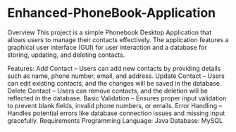 # Enhanced-PhoneBook-Application
Overview
This project is a simple Phonebook Desktop Application that allows users to manage their contacts effectively. The application features a graphical user interface (GUI) for user interaction and a database for storing, updating, and deleting contacts.

Features:
Add Contact – Users can add new contacts by providing details such as name, phone number, email, and address.
Update Contact – Users can edit existing contacts, and the changes will be saved in the database.
Delete Contact – Users can remove contacts, and the deletion will be reflected in the database.
Basic Validation – Ensures proper input validation to prevent blank fields, invalid phone numbers, or emails.
Error Handling – Handles potential errors like database connection issues and missing input gracefully.
Requirements
Programming Language: Java
Database: MySQL
